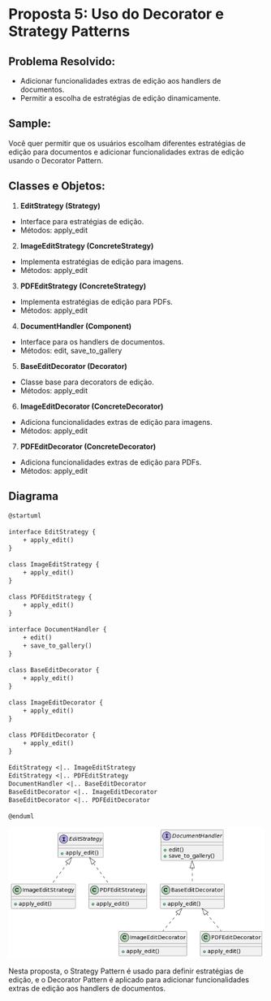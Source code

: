 # Proposta 5: Uso do Decorator e Strategy Patterns

## Problema Resolvido:

- Adicionar funcionalidades extras de edição aos handlers de documentos.
- Permitir a escolha de estratégias de edição dinamicamente.

## Sample:

Você quer permitir que os usuários escolham diferentes estratégias de edição para documentos e adicionar funcionalidades extras de edição usando o Decorator Pattern.

## Classes e Objetos:

1. **EditStrategy (Strategy)**

- Interface para estratégias de edição.
- Métodos: apply_edit

2. **ImageEditStrategy (ConcreteStrategy)**

- Implementa estratégias de edição para imagens.
- Métodos: apply_edit

3. **PDFEditStrategy (ConcreteStrategy)**

- Implementa estratégias de edição para PDFs.
- Métodos: apply_edit

4. **DocumentHandler (Component)**

- Interface para os handlers de documentos.
- Métodos: edit, save_to_gallery

5. **BaseEditDecorator (Decorator)**

- Classe base para decorators de edição.
- Métodos: apply_edit

6. **ImageEditDecorator (ConcreteDecorator)**

- Adiciona funcionalidades extras de edição para imagens.
- Métodos: apply_edit

7. **PDFEditDecorator (ConcreteDecorator)**

- Adiciona funcionalidades extras de edição para PDFs.
- Métodos: apply_edit

## Diagrama

```
@startuml

interface EditStrategy {
    + apply_edit()
}

class ImageEditStrategy {
    + apply_edit()
}

class PDFEditStrategy {
    + apply_edit()
}

interface DocumentHandler {
    + edit()
    + save_to_gallery()
}

class BaseEditDecorator {
    + apply_edit()
}

class ImageEditDecorator {
    + apply_edit()
}

class PDFEditDecorator {
    + apply_edit()
}

EditStrategy <|.. ImageEditStrategy
EditStrategy <|.. PDFEditStrategy
DocumentHandler <|.. BaseEditDecorator
BaseEditDecorator <|.. ImageEditDecorator
BaseEditDecorator <|.. PDFEditDecorator

@enduml

```

![](media/proposta05.png)

Nesta proposta, o Strategy Pattern é usado para definir estratégias de edição, e o Decorator Pattern é aplicado para adicionar funcionalidades extras de edição aos handlers de documentos.
